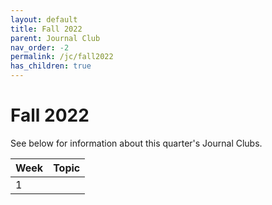 ```yaml
---
layout: default
title: Fall 2022
parent: Journal Club
nav_order: -2
permalink: /jc/fall2022
has_children: true
---
```


# Fall 2022

See below for information about this quarter's Journal Clubs.

| Week | Topic |
| --- | --- |
| 1 | |

